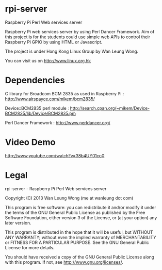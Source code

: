 rpi-server
==========

Raspberry Pi Perl Web services server

Raspberry Pi web services server by using Perl Dancer Framework.
Aim of this project is for the students could use simple web APIs to control their Raspberry Pi GPIO by using HTML or Javascript.

The project is under Hong Kong Linux Group by Wan Leung Wong.

You can visit us on http://www.linux.org.hk

Dependencies 
==========
C library for Broadcom BCM 2835 as used in Raspberry Pi : http://www.airspayce.com/mikem/bcm2835/

Device::BCM2835 perl module : http://search.cpan.org/~mikem/Device-BCM2835/lib/Device/BCM2835.pm

Perl Dancer Framework : http://www.perldancer.org/

Video Demo
==========
http://www.youtube.com/watch?v=38b4UY01co0

Legal
=====
rpi-server - Raspberry Pi Perl Web services server

Copyright (C) 2013  Wan Leung Wong (me at wanleung dot com)

This program is free software: you can redistribute it and/or modify
it under the terms of the GNU General Public License as published by
the Free Software Foundation, either version 3 of the License, or
(at your option) any later version.

This program is distributed in the hope that it will be useful,
but WITHOUT ANY WARRANTY; without even the implied warranty of
MERCHANTABILITY or FITNESS FOR A PARTICULAR PURPOSE.  See the
GNU General Public License for more details.

You should have received a copy of the GNU General Public License
along with this program.  If not, see <http://www.gnu.org/licenses/>.
